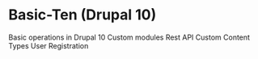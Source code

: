 # Basic-Ten (Drupal 10)
Basic operations in Drupal 10
Custom modules
Rest API
Custom Content Types
User Registration
